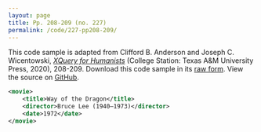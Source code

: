 ```yaml
---
layout: page
title: Pp. 208-209 (no. 227)
permalink: /code/227-pp208-209/
---
```


This code sample is adapted from Clifford B. Anderson and Joseph C. Wicentowski, 
[_XQuery for Humanists_](/) (College Station: Texas A&M University Press, 2020), 208-209. 
Download this code sample in its [raw form](/code/227-pp208-209/227-pp208-209.xml).
View the source on [GitHub](https://github.com/coding4humanists/xquery4humanists/blob/release/code/227-pp208-209/227-pp208-209.xml).

```xml
<movie>
    <title>Way of the Dragon</title>
    <director>Bruce Lee (1940–1973)</director>
    <date>1972</date>
</movie>
```  
